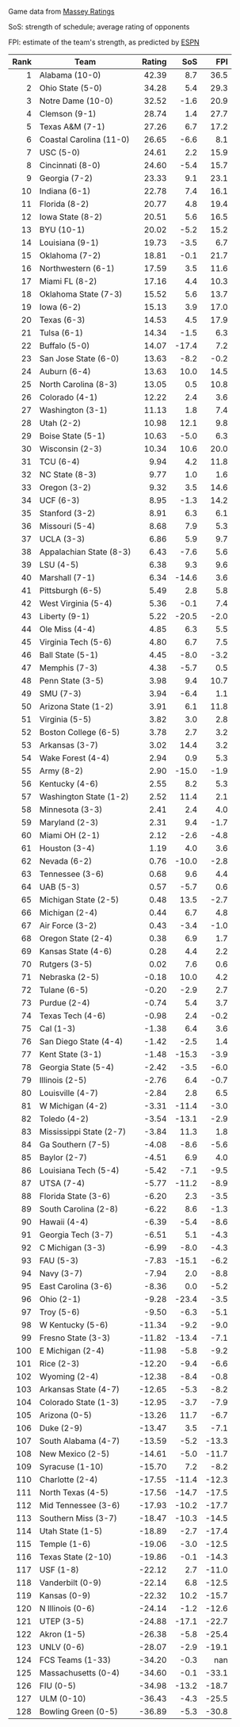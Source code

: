 Game data from [Massey Ratings](https://www.masseyratings.com/data)

SoS: strength of schedule; average rating of opponents

FPI: estimate of the team's strength, as predicted by
[ESPN](http://www.espn.com/college-football/statistics/teamratings)

Rank |           Team            | Rating |  SoS  |  FPI  
----:| ------------------------- | ------:| -----:| -----:
   1 | Alabama (10-0)            |  42.39 |   8.7 |  36.5
   2 | Ohio State (5-0)          |  34.28 |   5.4 |  29.3
   3 | Notre Dame (10-0)         |  32.52 |  -1.6 |  20.9
   4 | Clemson (9-1)             |  28.74 |   1.4 |  27.7
   5 | Texas A&M (7-1)           |  27.26 |   6.7 |  17.2
   6 | Coastal Carolina (11-0)   |  26.65 |  -6.6 |   8.1
   7 | USC (5-0)                 |  24.61 |   2.2 |  15.9
   8 | Cincinnati (8-0)          |  24.60 |  -5.4 |  15.7
   9 | Georgia (7-2)             |  23.33 |   9.1 |  23.1
  10 | Indiana (6-1)             |  22.78 |   7.4 |  16.1
  11 | Florida (8-2)             |  20.77 |   4.8 |  19.4
  12 | Iowa State (8-2)          |  20.51 |   5.6 |  16.5
  13 | BYU (10-1)                |  20.02 |  -5.2 |  15.2
  14 | Louisiana (9-1)           |  19.73 |  -3.5 |   6.7
  15 | Oklahoma (7-2)            |  18.81 |  -0.1 |  21.7
  16 | Northwestern (6-1)        |  17.59 |   3.5 |  11.6
  17 | Miami FL (8-2)            |  17.16 |   4.4 |  10.3
  18 | Oklahoma State (7-3)      |  15.52 |   5.6 |  13.7
  19 | Iowa (6-2)                |  15.13 |   3.9 |  17.0
  20 | Texas (6-3)               |  14.53 |   4.5 |  17.9
  21 | Tulsa (6-1)               |  14.34 |  -1.5 |   6.3
  22 | Buffalo (5-0)             |  14.07 | -17.4 |   7.2
  23 | San Jose State (6-0)      |  13.63 |  -8.2 |  -0.2
  24 | Auburn (6-4)              |  13.63 |  10.0 |  14.5
  25 | North Carolina (8-3)      |  13.05 |   0.5 |  10.8
  26 | Colorado (4-1)            |  12.22 |   2.4 |   3.6
  27 | Washington (3-1)          |  11.13 |   1.8 |   7.4
  28 | Utah (2-2)                |  10.98 |  12.1 |   9.8
  29 | Boise State (5-1)         |  10.63 |  -5.0 |   6.3
  30 | Wisconsin (2-3)           |  10.34 |  10.6 |  20.0
  31 | TCU (6-4)                 |   9.94 |   4.2 |  11.8
  32 | NC State (8-3)            |   9.77 |   1.0 |   1.6
  33 | Oregon (3-2)              |   9.32 |   3.5 |  14.6
  34 | UCF (6-3)                 |   8.95 |  -1.3 |  14.2
  35 | Stanford (3-2)            |   8.91 |   6.3 |   6.1
  36 | Missouri (5-4)            |   8.68 |   7.9 |   5.3
  37 | UCLA (3-3)                |   6.86 |   5.9 |   9.7
  38 | Appalachian State (8-3)   |   6.43 |  -7.6 |   5.6
  39 | LSU (4-5)                 |   6.38 |   9.3 |   9.6
  40 | Marshall (7-1)            |   6.34 | -14.6 |   3.6
  41 | Pittsburgh (6-5)          |   5.49 |   2.8 |   5.8
  42 | West Virginia (5-4)       |   5.36 |  -0.1 |   7.4
  43 | Liberty (9-1)             |   5.22 | -20.5 |  -2.0
  44 | Ole Miss (4-4)            |   4.85 |   6.3 |   5.5
  45 | Virginia Tech (5-6)       |   4.80 |   6.7 |   7.5
  46 | Ball State (5-1)          |   4.45 |  -8.0 |  -3.2
  47 | Memphis (7-3)             |   4.38 |  -5.7 |   0.5
  48 | Penn State (3-5)          |   3.98 |   9.4 |  10.7
  49 | SMU (7-3)                 |   3.94 |  -6.4 |   1.1
  50 | Arizona State (1-2)       |   3.91 |   6.1 |  11.8
  51 | Virginia (5-5)            |   3.82 |   3.0 |   2.8
  52 | Boston College (6-5)      |   3.78 |   2.7 |   3.2
  53 | Arkansas (3-7)            |   3.02 |  14.4 |   3.2
  54 | Wake Forest (4-4)         |   2.94 |   0.9 |   5.3
  55 | Army (8-2)                |   2.90 | -15.0 |  -1.9
  56 | Kentucky (4-6)            |   2.55 |   8.2 |   5.3
  57 | Washington State (1-2)    |   2.52 |  11.4 |   2.1
  58 | Minnesota (3-3)           |   2.41 |   2.4 |   4.0
  59 | Maryland (2-3)            |   2.31 |   9.4 |  -1.7
  60 | Miami OH (2-1)            |   2.12 |  -2.6 |  -4.8
  61 | Houston (3-4)             |   1.19 |   4.0 |   3.6
  62 | Nevada (6-2)              |   0.76 | -10.0 |  -2.8
  63 | Tennessee (3-6)           |   0.68 |   9.6 |   4.4
  64 | UAB (5-3)                 |   0.57 |  -5.7 |   0.6
  65 | Michigan State (2-5)      |   0.48 |  13.5 |  -2.7
  66 | Michigan (2-4)            |   0.44 |   6.7 |   4.8
  67 | Air Force (3-2)           |   0.43 |  -3.4 |  -1.0
  68 | Oregon State (2-4)        |   0.38 |   6.9 |   1.7
  69 | Kansas State (4-6)        |   0.28 |   4.4 |   2.2
  70 | Rutgers (3-5)             |   0.02 |   7.6 |   0.6
  71 | Nebraska (2-5)            |  -0.18 |  10.0 |   4.2
  72 | Tulane (6-5)              |  -0.20 |  -2.9 |   2.7
  73 | Purdue (2-4)              |  -0.74 |   5.4 |   3.7
  74 | Texas Tech (4-6)          |  -0.98 |   2.4 |  -0.2
  75 | Cal (1-3)                 |  -1.38 |   6.4 |   3.6
  76 | San Diego State (4-4)     |  -1.42 |  -2.5 |   1.4
  77 | Kent State (3-1)          |  -1.48 | -15.3 |  -3.9
  78 | Georgia State (5-4)       |  -2.42 |  -3.5 |  -6.0
  79 | Illinois (2-5)            |  -2.76 |   6.4 |  -0.7
  80 | Louisville (4-7)          |  -2.84 |   2.8 |   6.5
  81 | W Michigan (4-2)          |  -3.31 | -11.4 |  -3.0
  82 | Toledo (4-2)              |  -3.54 | -13.1 |  -2.9
  83 | Mississippi State (2-7)   |  -3.84 |  11.3 |   1.8
  84 | Ga Southern (7-5)         |  -4.08 |  -8.6 |  -5.6
  85 | Baylor (2-7)              |  -4.51 |   6.9 |   4.0
  86 | Louisiana Tech (5-4)      |  -5.42 |  -7.1 |  -9.5
  87 | UTSA (7-4)                |  -5.77 | -11.2 |  -8.9
  88 | Florida State (3-6)       |  -6.20 |   2.3 |  -3.5
  89 | South Carolina (2-8)      |  -6.22 |   8.6 |  -1.3
  90 | Hawaii (4-4)              |  -6.39 |  -5.4 |  -8.6
  91 | Georgia Tech (3-7)        |  -6.51 |   5.1 |  -4.3
  92 | C Michigan (3-3)          |  -6.99 |  -8.0 |  -4.3
  93 | FAU (5-3)                 |  -7.83 | -15.1 |  -6.2
  94 | Navy (3-7)                |  -7.94 |   2.0 |  -8.8
  95 | East Carolina (3-6)       |  -8.36 |   0.0 |  -5.2
  96 | Ohio (2-1)                |  -9.28 | -23.4 |  -3.5
  97 | Troy (5-6)                |  -9.50 |  -6.3 |  -5.1
  98 | W Kentucky (5-6)          | -11.34 |  -9.2 |  -9.0
  99 | Fresno State (3-3)        | -11.82 | -13.4 |  -7.1
 100 | E Michigan (2-4)          | -11.98 |  -5.8 |  -9.2
 101 | Rice (2-3)                | -12.20 |  -9.4 |  -6.6
 102 | Wyoming (2-4)             | -12.38 |  -8.4 |  -0.8
 103 | Arkansas State (4-7)      | -12.65 |  -5.3 |  -8.2
 104 | Colorado State (1-3)      | -12.95 |  -3.7 |  -7.9
 105 | Arizona (0-5)             | -13.26 |  11.7 |  -6.7
 106 | Duke (2-9)                | -13.47 |   3.5 |  -7.1
 107 | South Alabama (4-7)       | -13.59 |  -5.2 | -13.3
 108 | New Mexico (2-5)          | -14.61 |  -5.0 | -11.7
 109 | Syracuse (1-10)           | -15.70 |   7.2 |  -8.2
 110 | Charlotte (2-4)           | -17.55 | -11.4 | -12.3
 111 | North Texas (4-5)         | -17.56 | -14.7 | -17.5
 112 | Mid Tennessee (3-6)       | -17.93 | -10.2 | -17.7
 113 | Southern Miss (3-7)       | -18.47 | -10.3 | -14.5
 114 | Utah State (1-5)          | -18.89 |  -2.7 | -17.4
 115 | Temple (1-6)              | -19.06 |  -3.0 | -12.5
 116 | Texas State (2-10)        | -19.86 |  -0.1 | -14.3
 117 | USF (1-8)                 | -22.12 |   2.7 | -11.0
 118 | Vanderbilt (0-9)          | -22.14 |   6.8 | -12.5
 119 | Kansas (0-9)              | -22.32 |  10.2 | -15.7
 120 | N Illinois (0-6)          | -24.14 |  -1.2 | -12.6
 121 | UTEP (3-5)                | -24.88 | -17.1 | -22.7
 122 | Akron (1-5)               | -26.38 |  -5.8 | -25.4
 123 | UNLV (0-6)                | -28.07 |  -2.9 | -19.1
 124 | FCS Teams (1-33)          | -34.20 |  -0.3 |   nan
 125 | Massachusetts (0-4)       | -34.60 |  -0.1 | -33.1
 126 | FIU (0-5)                 | -34.98 | -13.2 | -18.7
 127 | ULM (0-10)                | -36.43 |  -4.3 | -25.5
 128 | Bowling Green (0-5)       | -36.89 |  -5.3 | -30.8
